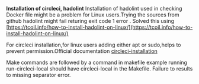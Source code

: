 **Installation of circleci, hadolint**
Installation of hadolint used in checking Docker file might be a problem for Linux users.Trying the sources from github hadolint might fail returing exit code 1 error . Solved this using [https://tcoil.info/how-to-install-hadolint-on-linux/](https://tcoil.info/how-to-install-hadolint-on-linux/) 

For circleci installation,for linux users adding either apt or sudo,helps to prevent permission.Official documentation [circleci-installation](https://circleci.com/docs/2.0/local-cli/)

Make commands are followed by a command in makefile example running run-circleci-local should have circleci-local in the Makefile. Failure to results to missing separator error.
